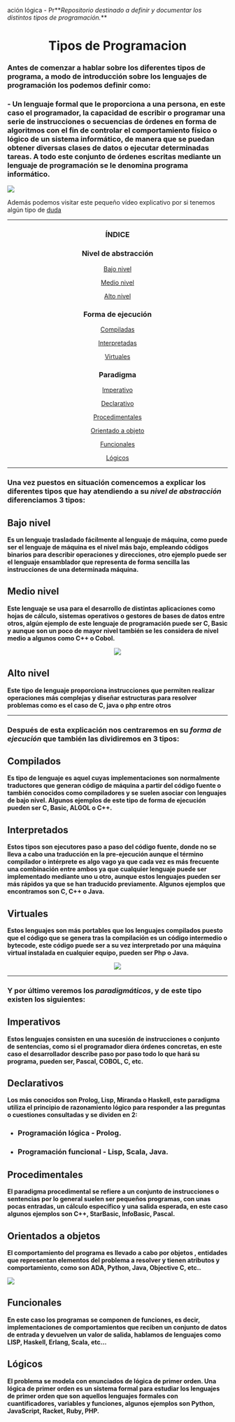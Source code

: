 ación lógica - Pr**_Repositorio destinado a definir y documentar los distintos tipos de programación._**

# <div align="center">Tipos de Programacion</div>

### Antes de comenzar a hablar sobre los diferentes tipos de programa, a modo de introducción sobre los lenguajes de programación los podemos definir como:

### - Un lenguaje formal que le proporciona a una persona, en este caso el programador, la capacidad de escribir o programar una serie de instrucciones o secuencias de órdenes en forma de algoritmos con el fin de controlar el comportamiento físico o lógico de un sistema informático, de manera que se puedan obtener diversas clases de datos o ejecutar determinadas tareas. A todo este conjunto de órdenes escritas mediante un lenguaje de programación se le denomina programa informático.

![][imagen1]

Además podemos visitar este pequeño vídeo explicativo por si tenemos algún tipo de [duda]

---
<div align="center">

### ÍNDICE 
### **Nivel de abstracción**

   [Bajo nivel ](#bajo-nivel) 

   [Medio nivel ](#medio-nivel)

   [Alto nivel ](#alto-nivel)
  
### **Forma de ejecución**

   [Compiladas](#compilados)
  
   [Interpretadas](#interpretados)
  
  [Virtuales](#virtuales)
  
### **Paradigma**

   [Imperativo](#imperativos)
  
   [Declarativo](#declarativos)
  
   [Procedimentales](#procedimentales)
  
   [Orientado a objeto](#orientados-a-objetos)
  
  [Funcionales](#funcionales)
  
   [Lógicos ](#lógicos)
 </div>
  
  
  
  
  
  
  
  
---

### Una vez puestos en situación comencemos a explicar los diferentes tipos que hay atendiendo a su **_nivel de abstracción_** diferenciamos 3 tipos:

## **Bajo nivel**
**Es un lenguaje trasladado fácilmente al lenguaje de máquina, como puede ser el lenguaje de máquina es el nivel más bajo, empleando códigos binarios para describir operaciones  y direcciones, otro ejemplo puede ser el lenguaje ensamblador que representa de forma sencilla las instrucciones de una determinada máquina.**

## **Medio nivel** 
**Este lenguaje se usa para el desarrollo de distintas aplicaciones como hojas de cálculo, sistemas operativos o gestores de bases de datos entre otros, algún ejemplo de este lenguaje de programación puede ser C, Basic y aunque son un poco de mayor nivel también se les considera de nivel medio a algunos como C++ o Cobol.**

<div align="center">
   
 ![](https://github.com/sbFranj/TiposDeProgramacion/blob/main/RecursosGraficos/C%2B%2B.gif)
   
</div>
   
## **Alto nivel** 
**Este tipo de lenguaje proporciona instrucciones que permiten realizar operaciones más complejas y diseñar estructuras para resolver problemas como es el caso de C, java o php entre otros**



---

### Después de esta explicación nos centraremos en su **_forma de ejecución_** que también las dividiremos en 3 tipos:

## **Compilados**
**Es tipo de lenguaje es aquel cuyas implementaciones son normalmente traductores que generan código de máquina a partir del código fuente o también conocidos como compiladores y se suelen asociar con lenguajes de bajo nivel. Algunos ejemplos de este tipo de forma de ejecución pueden ser C, Basic, ALGOL o C++.**


## **Interpretados**
**Estos tipos son ejecutores paso a paso del código fuente, donde no se lleva a cabo una traducción en la pre-ejecución aunque el término compilador o intérprete es algo vago ya que cada vez es más frecuente una combinación entre ambos ya que cualquier lenguaje puede ser implementado mediante uno u otro, aunque estos lenguajes pueden ser más rápidos ya que se han traducido previamente. Algunos ejemplos que encontramos son C, C++ o Java.**


## **Virtuales**
**Estos lenguajes son más portables que los lenguajes compilados puesto que el código que se genera tras la compilación es un código intermedio o bytecode, este código puede ser a su vez interpretado por una máquina virtual instalada en cualquier equipo, pueden ser Php o Java.**

<div align="center">
   
 ![](https://github.com/sbFranj/TiposDeProgramacion/blob/main/RecursosGraficos/PHP.gif) <div>

---
<div align="left">
   
### Y por último veremos los **_paradigmáticos_**, y de este tipo existen los siguientes:

## **Imperativos**
**Estos lenguajes consisten en una sucesión de instrucciones o conjunto de sentencias, como si el programador diera órdenes concretas, en este caso el desarrollador describe paso por paso todo lo que hará su programa, pueden ser, Pascal, COBOL, C, etc.**


## **Declarativos**
**Los más conocidos son Prolog, Lisp, Miranda o Haskell, este paradigma utiliza el principio de razonamiento lógico para responder a las preguntas o cuestiones consultadas y se dividen en 2:**

- ### Programación lógica - Prolog.


- ### Programación funcional - Lisp, Scala, Java.


## **Procedimentales**
**El paradigma procedimental se refiere a un conjunto de instrucciones o sentencias por lo general suelen ser pequeños programas, con unas pocas entradas, un cálculo específico y una salida esperada, en este caso algunos ejemplos son C++, StarBasic, InfoBasic, Pascal.**


## **Orientados a objetos**
   
**El comportamiento del programa es llevado a cabo por objetos , entidades que representan elementos del problema a resolver y tienen atributos y comportamiento, como son ADA, Python, Java, Objective C, etc..**

![](https://github.com/sbFranj/TiposDeProgramacion/blob/main/RecursosGraficos/Python.gif)

## **Funcionales**
**En este caso los programas se componen de funciones, es decir, implementaciones de comportamientos que reciben un conjunto de datos de entrada y devuelven un valor de salida, hablamos de lenguajes como LISP, Haskell, Erlang, Scala, etc…**


## **Lógicos**
   
**El problema se modela con enunciados de lógica de primer orden. Una lógica de primer orden es un sistema formal para estudiar los lenguajes de primer orden que son aquellos lenguajes formales con cuantificadores, variables y funciones, algunos ejemplos son Python, JavaScript, Racket, Ruby, PHP.**

</div>





[imagen1]:https://github.com/sbFranj/TiposDeProgramacion/blob/main/RecursosGraficos/Portada.jpg
[duda]:https://youtu.be/pWw4UtQhdek
